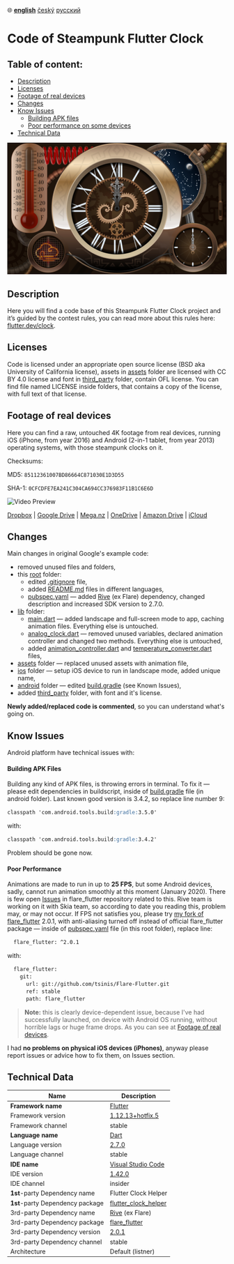 ﻿:globe_with_meridians:  **<u>english</u>**	[český](README.cz.md)	[русский](README.ru.md)

# Code of Steampunk Flutter Clock

## Table of content:
* [Description](#Description)
* [Licenses](#Licenses)
* [Footage of real devices](#Footage-of-real-devices)
* [Changes](#Changes)
* [Know Issues](#Know-Issues)
  * [Building APK files](#Building-APK-Files)
  * [Poor performance on some devices](#Poor-Performance)
* [Technical Data](#Technical-Data)

![Screenshot](screenshot.jpg)

## Description
Here you will find a code base of this Steampunk Flutter Clock project and it’s guided by the contest rules, you can read more about this rules here: [flutter.dev/clock](https://flutter.dev/clock).

## Licenses
Code is licensed under an appropriate open source license (BSD aka University of California license), assets in [assets](./assets) folder are licensed with CC BY 4.0 license and font in [third_party](./third_party) folder, contain OFL license. You can find file named LICENSE inside folders, that contains a copy of the license, with full text of that license.

## Footage of real devices

Here you can find a raw, untouched 4K footage from real devices, running iOS (iPhone, from year 2016) and Android (2-in-1 tablet, from year 2013) operating systems, with those steampunk clocks on it.

Checksums:

MD5: ```85112361007BD86664C871030E1D3D55```

SHA-1: ```0CFCDFE7EA241C304CA694CC376983F11B1C6E6D```

![Video Preview](https://drive.google.com/thumbnail?authuser=0&sz=w3840&id=1MEvmXMpxN4UaGxbnPOzpHPvQ4rkUYXqv)

[Dropbox](https://www.dropbox.com/sh/artyk72v9tckws3/AAAc5q7e0c70HiCDLuuiNN9Ia?dl=0) |
[Google Drive](https://drive.google.com/open?id=1XkKovGk6c6a0NpMadtCMXMx6KAM61RPp) | [Mega.nz](https://mega.nz/#F!5UlUzKBT!NZLFHkueFZT_SJWvZf1yAQ) |
[OneDrive](https://1drv.ms/u/s!Aoc8-1_hYIfGiFPEwgpoCKerXyNC?e=TLMM3v) |
[Amazon Drive](https://www.amazon.com/clouddrive/share/gtEpUwtoJYL0UvYkvPirVcsCnrloKuaGbtxKqbrCWlr) |
[iCloud](https://www.icloud.com/iclouddrive/0BYofNXgp-nZoBJBiTW_gIJlg#20200121%5F143234)

## Changes

Main changes in original Google's example code:
* removed unused files and folders,
* this [root](./) folder:
  * edited [.gitignore](./.gitignore) file,
  * added [README.md](./README.md) files in different languages,
  * [pubspec.yaml](./pubspec.yaml) — added [Rive](https://rive.app) (ex Flare) dependency, changed description and increased SDK version to 2.7.0.
* [lib](./lib) folder:
  * [main.dart](./lib/main.dart) — added landscape and full-screen mode to app, caching animation files. Everything else is untouched.
  * [analog_clock.dart](./lib/analog_clock.dart) — removed unused variables, declared animation controller and changed two methods. Everything else is untouched,
  * added [animation_controller.dart](./lib/animation_controller.dart) and [temperature_converter.dart](./lib/temperature_converter.dart) files,
* [assets](./assets) folder — replaced unused assets with animation file,
* [ios](./ios) folder — setup iOS device to run in landscape mode, added unique name,
* [android](./android) folder — edited [build.gradle](./android/build.gradle) (see Known Issues),
* added [third_party](./third_party) folder, with font and it's license.

**Newly added/replaced code is commented**, so you can understand what's going on.

## Know Issues

Android platform have technical issues with:
#### Building APK Files
Building any kind of APK files, is throwing errors in terminal. To fix it — please edit dependencies in buildscript, inside of [build.gradle](./android/build.gradle) file (in android folder). Last known good version is 3.4.2, so replace line number 9:
```markdown
classpath 'com.android.tools.build:gradle:3.5.0'
```
with:
```markdown
classpath 'com.android.tools.build:gradle:3.4.2'
```
Problem should be gone now.
#### Poor Performance
Animations are made to run in up to **25 FPS**, but some Android devices, sadly, cannot run animation smoothly at this moment (January 2020). There is few open [Issues](https://github.com/2d-inc/Flare-Flutter/issues) in flare_flutter repository related to this. Rive team is working on it with Skia team, so according to date you reading this, problem may, or may not occur. If FPS not satisfies you, please try [my fork of flare_flutter](https://github.com/tsinis/flare-flutter) 2.0.1, with anti-aliasing turned off instead of official flare_flutter package — inside of [pubspec.yaml](./pubspec.yaml) file (in this root folder), replace line:
```markdown
  flare_flutter: ^2.0.1
```
with:
````markdown
  flare_flutter:
    git:
      url: git://github.com/tsinis/Flare-Flutter.git
      ref: stable
      path: flare_flutter
````
> **Note:** this is clearly device-dependent issue, because I've had successfully launched, on device with Android OS running, without horrible lags or huge frame drops. As you can see at [Footage of real devices](#Footage-of-real-devices).

 I had **no problems on physical iOS devices (iPhones)**, anyway please report issues or advice how to fix them, on Issues section.

## Technical Data

| Name | Description |
| ---- | ----------- |
| **Framework name** | [Flutter](https://flutter.dev) |
| Framework version | [1.12.13+hotfix.5](https://github.com/flutter/flutter) |
| Framework channel | stable |
| **Language name** | [Dart](https://dart.dev) |
| Language version | [2.7.0](https://github.com/dart-lang) |
| Language channel | stable |
| **IDE name** | [Visual Studio Code](https://code.visualstudio.com/insiders/) |
| IDE version | [1.42.0](https://github.com/microsoft/vscode) |
| IDE channel | insider |
| **1st**-party Dependency name | Flutter Clock Helper |
| **1st**-party Dependency package | [flutter_clock_helper](../flutter_clock_helper) |
| 3rd-party Dependency name | [Rive](https://rive.app) (ex Flare) |
| 3rd-party Dependency package | [flare_flutter](https://pub.dev/packages/flare_flutter) |
| 3rd-party Dependency version | [2.0.1](https://github.com/2d-inc/Flare-Flutter) |
| 3rd-party Dependency channel | stable |
| Architecture | Default (listner) |